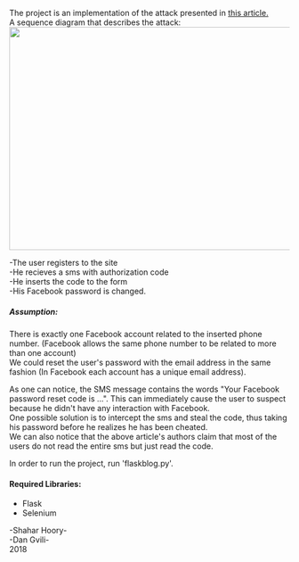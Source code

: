 <p>
  The project is an implementation of the attack presented in <a href="https://www.ieee-security.org/TC/SP2017/papers/207.pdf">this       article.</a> <br>
  A sequence diagram that describes the attack:
<img src="https://www.bleepstatic.com/images/news/u/986406/Research/PRMitM.png" height="400" width="800"> <br>
</p>

-The user registers to the site <br>
-He recieves a sms with authorization code <br>
-He inserts the code to the form <br>
-His Facebook password is changed.

<p>
<h5>Assumption:</h5>
There is exactly one Facebook account related to the inserted phone number. (Facebook allows the same phone number to be related to more than one account) <br>
We could reset the user's password with the email  address in the same fashion (In Facebook each account has a unique email address).
</p>

<p>
  As one can notice, the SMS message contains the words "Your Facebook password reset code is ...".
  This can immediately cause the user to suspect because he didn't have any interaction with Facebook. <br>
  One possible solution is to intercept the sms and steal the code, thus taking his password before he realizes he has been cheated. <br>
  We can also notice that the above article's authors claim that most of the users do not read the entire sms but just read the code.
</p>

<p>
  In order to run the project, run 'flaskblog.py'.
  <h4>Required Libraries:</h4>
  <ul>
    <li> Flask </li>
    <li> Selenium </li>
  </ul>
</p>

<p>
  -Shahar Hoory- <br />
  -Dan Gvili- <br>
  2018
</p>

